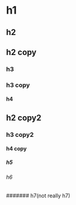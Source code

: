# h1

## h2

## h2 copy

### h3

### h3 copy

#### h4

## h2 copy2

### h3 copy2

#### h4 copy

##### h5

###### h6

####### h7(not really h7)
